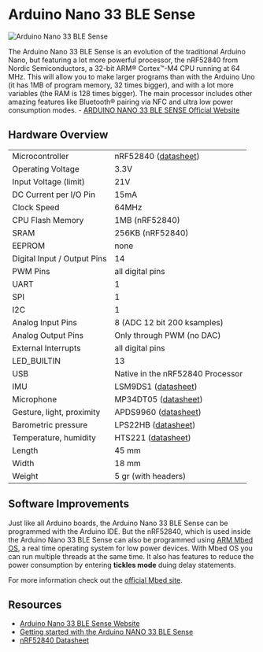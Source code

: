 # Arduino Nano 33 BLE Sense

![Arduino Nano 33 BLE Sense](https://content.arduino.cc/assets/NANO-33-BLE-Sense_sensor-indentification.png)

The Arduino Nano 33 BLE Sense is an evolution of the traditional Arduino Nano, but featuring a lot more powerful processor, the nRF52840 from Nordic Semiconductors, a 32-bit ARM® Cortex™-M4 CPU running at 64 MHz. This will allow you to make larger programs than with the Arduino Uno (it has 1MB of program memory, 32 times bigger), and with a lot more variables (the RAM is 128 times bigger). The main processor includes other amazing features like Bluetooth® pairing via NFC and ultra low power consumption modes. - [ARDUINO NANO 33 BLE SENSE Official Website](https://store.arduino.cc/arduino-nano-33-ble-sense)

## Hardware Overview

<table>
    <tr>
        <td>Microcontroller</td>
        <td>nRF52840 (<a href="https://content.arduino.cc/assets/Nano_BLE_MCU-nRF52840_PS_v1.1.pdf">datasheet</a>)</td>
    </tr>
    <tr>
        <td>Operating Voltage</td>
        <td>3.3V</td>
    </tr>
    <tr>
        <td>Input Voltage (limit)</td>
        <td>21V</td>
    </tr>
    <tr>
        <td>DC Current per I/O Pin</td>
        <td>15mA</td>
    </tr>
    <tr>
        <td>Clock Speed</td>
        <td>64MHz</td>
    </tr>
    <tr>
        <td>CPU Flash Memory</td>
        <td>1MB (nRF52840)</td>
    </tr>
    <tr>
        <td>SRAM</td>
        <td>256KB (nRF52840)</td>
    </tr>
    <tr>
        <td>EEPROM</td>
        <td>none</td>
    </tr>
    <tr>
        <td>Digital Input / Output Pins</td>
        <td>14</td>
    </tr>
    <tr>
        <td>PWM Pins</td>
        <td>all digital pins</td>
    </tr>
    <tr>
        <td>UART</td>
        <td>1</td>
    </tr>
    <tr>
        <td>SPI</td>
        <td>1</td>
    </tr>
    <tr>
        <td>I2C</td>
        <td>1</td>
    </tr>
    <tr>
        <td>Analog Input Pins</td>
        <td>8 (ADC 12 bit 200 ksamples)</td>
    </tr>
    <tr>
        <td>Analog Output Pins</td>
        <td>Only through PWM (no DAC)</td>
    </tr>
    <tr>
        <td>External Interrupts</td>
        <td>all digital pins</td>
    </tr>
    <tr>
        <td>LED_BUILTIN</td>
        <td>13</td>
    </tr>
    <tr>
        <td>USB</td>
        <td>Native in the nRF52840 Processor</td>
    </tr>
    <tr>
        <td>IMU</td>
        <td>LSM9DS1 (<a href="https://content.arduino.cc/assets/Nano_BLE_Sense_lsm9ds1.pdf">datasheet</a>)</td>
    </tr>
    <tr>
        <td>Microphone</td>
        <td>MP34DT05 (<a href="https://content.arduino.cc/assets/Nano_BLE_Sense_mp34dt05-a.pdf">datasheet</a>)</td>
    </tr>
    <tr>
        <td>Gesture, light, proximity</td>
        <td>APDS9960 (<a href="https://content.arduino.cc/assets/Nano_BLE_Sense_av02-4191en_ds_apds-9960.pdf">datasheet</a>)</td>
    </tr>
    <tr>
        <td>Barometric pressure</td>
        <td>LPS22HB (<a href="https://content.arduino.cc/assets/Nano_BLE_Sense_lps22hb.pdf">datasheet</a>)</td>
    </tr>
    <tr>
        <td>Temperature, humidity</td>
        <td>HTS221 (<a href="https://content.arduino.cc/assets/Nano_BLE_Sense_HTS221.pdf">datasheet</a>)</td>
    </tr>
    <tr>
        <td>Length</td>
        <td>45 mm</td>
    </tr>
    <tr>
        <td>Width</td>
        <td>18 mm</td>
    </tr>
    <tr>
        <td>Weight</td>
        <td>5 gr (with headers)</td>
    </tr>
</table>

## Software Improvements

Just like all Arduino boards, the Arduino Nano 33 BLE Sense can be programmed with the Arduino IDE. But the nRF52840, which is used inside the Arduino Nano 33 BLE Sense can also be programmed using [ARM Mbed OS](https://os.mbed.com/), a real time operating system for low power devices. With Mbed OS you can run multiple threads at the same time. It also has features to reduce the power consumption by entering **tickles mode** duing delay statements.

For more information check out the [official Mbed site](https://os.mbed.com/).

## Resources

* [Arduino Nano 33 BLE Sense Website](https://store.arduino.cc/arduino-nano-33-ble-sense)
* [Getting started with the Arduino NANO 33 BLE Sense](https://www.arduino.cc/en/Guide/NANO33BLESense)
* [nRF52840 Datasheet](https://content.arduino.cc/assets/Nano_BLE_MCU-nRF52840_PS_v1.1.pdf)